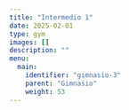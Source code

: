 ```yaml
---
title: "Intermedio 1"
date: 2025-02-01
type: gym
images: []
description: ""
menu:
  main:
    identifier: "gimnasio-3"
    parent: "Gimnasio"
    weight: 53
---
```

